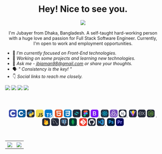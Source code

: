 <h1 align="center" >Hey! Nice to see you.</h1>
<P align="center"><a><img src="https://komarev.com/ghpvc/?username=jbjzeehad&label=Profile%20views&color=0e75b6&style=flat"/></a></P>
<p align="center">I'm Jubayer from Dhaka, Bangladesh. A self-taught hard-working person with a huge love and passion for Full Stack Software Engineer. Currently, I'm open to work and employment opportunities.</p>

- 🌱 *I’m currently focused on Front-End technologies.*
- 🔭 *Working on some projects and learning new technologies.*
- 💬 *Ask me - jbjaman98@gmail.com or share your thoughts.*
- 🗣️ *" Consistency is the key! "*
- 👇 *Social links to reach me closely.*
<P>
<a href="https://linkedin.com/in/jbjzeehad/"><img src="https://img.shields.io/badge/LinkedIn-%230077B5.svg?logo=linkedin&logoColor=white"/></a>
<a href="https://facebook.com/nbugdev.bd"><img src="https://img.shields.io/badge/Facebook-%231877F2.svg?logo=Facebook&logoColor=white"/></a>
<a href="https://stackoverflow.com/users/21117227/jubayer-bin-jaman"><img src="https://img.shields.io/badge/-Stackoverflow-FE7A16?logo=stack-overflow&logoColor=white"/></a>
<a href="https://www.youtube.com/channel/UCbhakJ5gx5rDHpaPHEXQ8ew"><img src="https://img.shields.io/youtube/channel/subscribers/UCbhakJ5gx5rDHpaPHEXQ8ew"/></a>
</P>
<h2></h2>
<p align="center">
    <a href="https://github.com/jbjzeehad/github-readme-streak-stats"><img title="" alt="" src="https://github-readme-streak-stats.herokuapp.com/?user=jbjzeehad&theme=transparent&hide_border=true&stroke=0000"/></a>
    </p> 
<p align="center">
  <a href="" target="_blank" rel="noreferrer"> <img src="https://github.com/jbjzeehad/jbjzeehad/blob/main/icon/C.svg" alt="html" width="25" height="25"/></a>
  <a href="" target="_blank" rel="noreferrer"> <img src="https://github.com/jbjzeehad/jbjzeehad/blob/main/icon/CPP.svg" alt="html" width="25" height="25"/></a>
  <a href="" target="_blank" rel="noreferrer"> <img src="https://github.com/jbjzeehad/jbjzeehad/blob/main/icon/Python-Dark.svg" alt="html" width="25" height="25"/></a>
  <a href="" target="_blank" rel="noreferrer"> <img src="https://github.com/jbjzeehad/jbjzeehad/blob/main/icon/JavaScript.svg" alt="html" width="25" height="25"/></a>
 <a href="" target="_blank" rel="noreferrer"> <img src="https://github.com/jbjzeehad/jbjzeehad/blob/main/icon/TypeScript.svg" alt="html" width="25" height="25"/></a>.
  <a href="" target="_blank" rel="noreferrer"> <img src="https://github.com/jbjzeehad/jbjzeehad/blob/main/icon/HTML.svg" alt="html" width="25" height="25"/></a>
  <a href="" target="_blank" rel="noreferrer"> <img src="https://github.com/jbjzeehad/jbjzeehad/blob/main/icon/CSS.svg" alt="html" width="25" height="25"/></a>
  <a href="" target="_blank" rel="noreferrer"> <img src="https://github.com/jbjzeehad/jbjzeehad/blob/main/icon/TailwindCSS-Dark.svg" alt="html" width="25" height="25"/></a>
  <a href="" target="_blank" rel="noreferrer"> <img src="https://github.com/jbjzeehad/jbjzeehad/blob/main/icon/Figma-Dark.svg" alt="html" width="25" height="25"/></a>
 <a href="" target="_blank" rel="noreferrer"> <img src="https://github.com/jbjzeehad/jbjzeehad/blob/main/icon/Bootstrap.svg" alt="html" width="25" height="25"/></a>.
  <a href="" target="_blank" rel="noreferrer"> <img src="https://github.com/jbjzeehad/jbjzeehad/blob/main/icon/React-Dark.svg" alt="html" width="25" height="25"/></a>
  <a href="" target="_blank" rel="noreferrer"> <img src="https://github.com/jbjzeehad/jbjzeehad/blob/main/icon/Redux.svg" alt="html" width="25" height="25"/></a>
  <a href="" target="_blank" rel="noreferrer"> <img src="https://github.com/jbjzeehad/jbjzeehad/blob/main/icon/NextJS-Dark.svg" alt="html" width="25" height="25"/></a>.
  <a href="" target="_blank" rel="noreferrer"> <img src="https://github.com/jbjzeehad/jbjzeehad/blob/main/icon/Vite-Dark.svg" alt="html" width="25" height="25"/></a>
  <a href="" target="_blank" rel="noreferrer"> <img src="https://github.com/jbjzeehad/jbjzeehad/blob/main/icon/ExpressJS-Dark.svg" alt="html" width="25" height="25"/></a>
  <a href="" target="_blank" rel="noreferrer"> <img src="https://github.com/jbjzeehad/jbjzeehad/blob/main/icon/NodeJS-Dark.svg" width="25" height="25"/></a>
<!--<a href="" target="_blank" rel="noreferrer"><img src="https://github.com/jbjzeehad/jbjzeehad/blob/main/icon/GraphQL-Dark.svg" width="25" height="25"/></a>-->.
  <a href="" target="_blank" rel="noreferrer"> <img src="https://github.com/jbjzeehad/jbjzeehad/blob/main/icon/Firebase-Dark.svg" alt="html" width="25" height="25"/></a>
  <a href="" target="_blank" rel="noreferrer"> <img src="https://github.com/jbjzeehad/jbjzeehad/blob/main/icon/MySQL-Dark.svg" alt="html" width="25" height="25"/></a>
  <a href="" target="_blank" rel="noreferrer"> <img src="https://github.com/jbjzeehad/jbjzeehad/blob/main/icon/PostgreSQL-Dark.svg" alt="html" width="25" height="25"/></a>
  <a href="" target="_blank" rel="noreferrer"> <img src="https://github.com/jbjzeehad/jbjzeehad/blob/main/icon/MongoDB.svg" alt="html" width="25" height=25"/></a>.
  <!--<a href="" target="_blank" rel="noreferrer"> <img src="https://github.com/jbjzeehad/jbjzeehad/blob/main/icon/Jest.svg" alt="html" width="25" height="25"/></a>
  <a href="" target="_blank" rel="noreferrer"> <img src="https://github.com/jbjzeehad/jbjzeehad/blob/main/icon/Docker.svg" alt="html" width="25" height="25"/></a>
  <a href="" target="_blank" rel="noreferrer"> <img src="https://github.com/jbjzeehad/jbjzeehad/blob/main/icon/AWS-Dark.svg" alt="html" width="25" height="25"/></a>.-->
  <a href="" target="_blank" rel="noreferrer"> <img src="https://github.com/jbjzeehad/jbjzeehad/blob/main/icon/Git.svg" alt="html" width="25" height="25"/></a>
  <a href="" target="_blank" rel="noreferrer"> <img src="https://github.com/jbjzeehad/jbjzeehad/blob/main/icon/Github-Dark.svg" alt="html" width="25" height="25"/></a>
  <a href="" target="_blank" rel="noreferrer"> <img src="https://github.com/jbjzeehad/jbjzeehad/blob/main/icon/VSCode-Dark.svg" alt="html" width="25" height="25"/></a>.
  <a href="" target="_blank" rel="noreferrer"> <img src="https://github.com/jbjzeehad/jbjzeehad/blob/main/icon/Photoshop.svg" alt="html" width="25" height="25"/></a>
  <a href="" target="_blank" rel="noreferrer"> <img src="https://github.com/jbjzeehad/jbjzeehad/blob/main/icon/Premiere.svg" alt="html" width="25" height="25"/></a>
  </p>  
  <p align="center">
  <img title="" alt="" src="https://github-profile-trophy.vercel.app/?username=jbjzeehad&theme=onedark&no-frame=true&no-bg=true&margin-w=4"/>
    </p>
<table align="center">
    <tr>
        <td><img align="center" src="https://github-readme-stats.vercel.app/api?username=jbjzeehad&hide_title=true&show_icons=true&hide_border=true&theme=transparent&text_color=008080&include_all_commits=true&rank_icon=percentile&show=prs_merged&hide=contribs,issues" /></td>
        <td><img align="center" src="https://github-readme-stats.vercel.app/api/top-langs?username=jbjzeehad&show_icons=true&hide_border=true&hide_title=true&layout=compact&theme=transparent&langs_count=10&text_color=008080" /></td>
    </tr>
</table>
